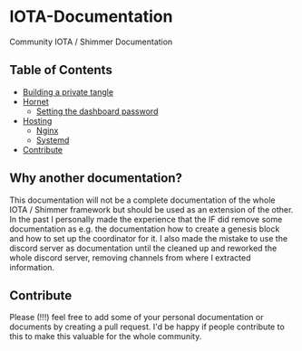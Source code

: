 # IOTA-Documentation
Community IOTA / Shimmer Documentation

<!-- TABLE OF CONTENTS -->

## Table of Contents

- [Building a private tangle](private_tangle)
- [Hornet](hornet)
    - [Setting the dashboard password](hornet)
- [Hosting](hosting)
    - [Nginx](hosting/nginx)
    - [Systemd](hosting/systemd)
- [Contribute](#contribute)

<!-- ABOUT THE PROJECT -->

## Why another documentation?

This documentation will not be a complete documentation of the whole IOTA / Shimmer framework but should be used as an extension of the other. In the past I personally made the experience that the IF did remove some documentation as e.g. the documentation how to create a genesis block and how to set up the coordinator for it. I also made the mistake to use the discord server as documentation until the cleaned up and reworked the whole discord server, removing channels from where I extracted information.

## Contribute

Please (!!!) feel free to add some of your personal documentation or documents by creating a pull request. I'd be happy if people contribute to this to make this valuable for the whole community. 
